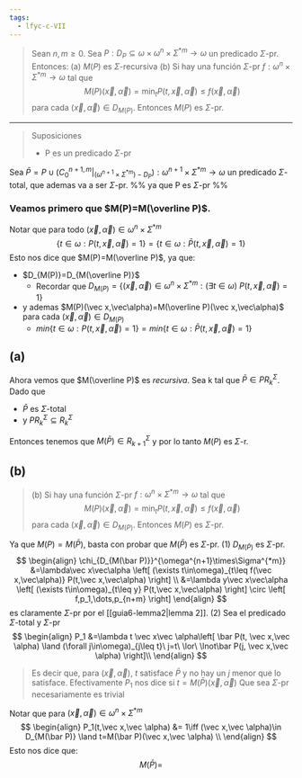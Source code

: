 ```yaml
---
tags:
  - lfyc-c-VII
---
```

> Sean $n,m\ge0$. Sea $P:D_P\subseteq\omega\times\omega^n\times\Sigma^{*m}\to\omega$ un predicado $\Sigma$-pr. Entonces:
> (a) $M(P)$ es $\Sigma$-recursiva
> (b) Si hay una función $\Sigma$-pr $f:\omega^n\times\Sigma^{*m}\to\omega$ tal que $$M(P)(\vec x,\vec\alpha)=\min_t P(t,\vec x,\vec\alpha)\le f(\vec x,\vec\alpha)$$ para cada $(\vec x,\vec\alpha)\in D_{M(P)}$. Entonces $M(P)$ es $\Sigma$-pr.

---
> Suposiciones
> - P es un predicado $\Sigma$-pr

Sea $\bar P=P\cup (C_0^{n+1,m}|_{(\omega^{n+1}\times\Sigma^{*m})-D_P}):\omega^{n+1}\times\Sigma^{*m}\to\omega$ un predicado $\Sigma$-total, que ademas va a ser $\Sigma$-pr.
%% ya que P es $\Sigma$-pr %%
### Veamos primero que $M(P)=M(\overline P)$. 
Notar que para todo $(\vec x,\vec\alpha)\in\omega^{n}\times\Sigma^{*m}$
$$
\{t\in\omega:P(t,\vec x,\vec\alpha)=1\}=\{t\in\omega:\bar P(t,\vec x,\vec\alpha)=1\}
$$
Esto nos dice que $M(P)=M(\overline P)$, ya que:
- $D_{M(P)}=D_{M(\overline P)}$ 
	- Recordar que $D_{M(P)}=\{(\vec x,\vec\alpha)\in\omega^{n}\times\Sigma^{*m} :(\exists t\in\omega)\ P(t,\vec x,\vec\alpha)=1\}$
- y ademas  $M(P)(\vec x,\vec\alpha)=M(\overline P)(\vec x,\vec\alpha)$ para cada $(\vec x,\vec\alpha)\in D_{M(P)}$
	- $min\{t\in\omega:P(t,\vec x,\vec\alpha)=1\}=min\{t\in\omega:\bar P(t,\vec x,\vec\alpha)=1\}$
## (a)
Ahora vemos que $M(\overline P)$ es *recursiva*.
Sea k tal que $\bar P\in PR_k^{\Sigma}$.
Dado que
- $\bar P$ es $\Sigma$-total 
- y $PR_k^{\Sigma}\subseteq R_k^{\Sigma}$

Entonces tenemos que $M(\bar P)\in R_{k+1}^{\Sigma}$ y por lo tanto $M(P)$ es $\Sigma$-r.
## (b)
> (b) Si hay una función $\Sigma$-pr $f:\omega^n\times\Sigma^{*m}\to\omega$ tal que $$M(P)(\vec x,\vec\alpha)=\min_t P(t,\vec x,\vec\alpha)\le f(\vec x,\vec\alpha)$$ para cada $(\vec x,\vec\alpha)\in D_{M(P)}$. Entonces $M(P)$ es $\Sigma$-pr.

Ya que $M(P)=M(\bar P)$, basta con probar que $M(\bar P)$ es $\Sigma$-pr.
(1) $D_{M(\bar P)}$ es $\Sigma$-pr. 
$$
\begin{align}
\chi_{D_{M(\bar P)}}^{\omega^{n+1}\times\Sigma^{*m}}
&=\lambda\vec x\vec\alpha
	\left[
		(\exists t\in\omega)_{t\leq f(\vec x,\vec\alpha)} P(t,\vec x,\vec\alpha)
	\right] \\
&=\lambda y\vec x\vec\alpha
	\left[
		(\exists t\in\omega)_{t\leq y} P(t,\vec x,\vec\alpha)
	\right] \circ \left[
		f,p_1,\dots,p_{n+m}
	\right]
\end{align}
$$
es claramente $\Sigma$-pr por el [[guia6-lemma2|lemma 2]]. 
(2)
Sea el predicado $\Sigma$-total y $\Sigma$-pr
$$
\begin{align}
P_1
&=\lambda t \vec x\vec \alpha\left[
	\bar P(t, \vec x,\vec \alpha) \land
	(\forall j\in\omega)_{j\leq t}\ j=t\ \lor\ 
		\lnot\bar P(j, \vec x,\vec \alpha)
\right]\\
\end{align}
$$
> Es decir que, para $(\vec x,\vec \alpha)$, $t$ satisface $\bar P$ y no hay un $j$ menor que lo satisface. 
> Efectivamente $P_1$ nos dice si $t=M(\bar P)(\vec x,\vec \alpha)$ 
> Que sea $\Sigma$-pr necesariamente es trivial

Notar que para $(\vec x,\vec \alpha)\in \omega^n\times\Sigma^{*m}$ 
$$
\begin{align}
P_1(t,\vec x,\vec \alpha)
&= 1\iff (\vec x,\vec \alpha)\in D_{M(\bar P)} \land t=M(\bar P)(\vec x,\vec \alpha) \\
\end{align}
$$
Esto nos dice que:
$$
M(\bar P)=
$$